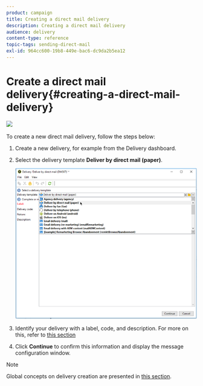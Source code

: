 ```yaml
---
product: campaign
title: Creating a direct mail delivery
description: Creating a direct mail delivery
audience: delivery
content-type: reference
topic-tags: sending-direct-mail
exl-id: 964cc600-19b8-449e-bac6-dc9da2b5ea12
---
```

# Create a direct mail delivery{#creating-a-direct-mail-delivery}

![](assets/do-not-localize/common.svg)

To create a new direct mail delivery, follow the steps below:

1. Create a new delivery, for example from the Delivery dashboard.
1. Select the delivery template **Deliver by direct mail (paper)**.

   ![](../assets/direct_mail.png)

1. Identify your delivery with a label, code, and description. For more on this, refer to [this section](../steps-create-and-identify-the-delivery.md#identifying-the-delivery)
1. Click **Continue** to confirm this information and display the message configuration window.


>[!NOTE]
>
>Global concepts on delivery creation are presented in [this section](../communication-channels.md).